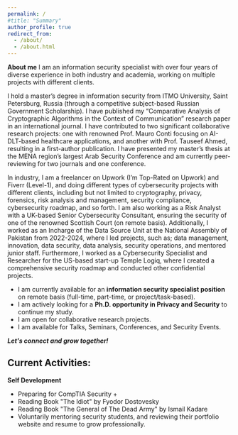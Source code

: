 ```yaml
---
permalink: /
#title: "Summary"
author_profile: true
redirect_from: 
  - /about/
  - /about.html
---
```

**About me**
I am an information security specialist with over four years of diverse experience in both industry and academia, working on multiple projects with different clients. 

I hold a master’s degree in information security from ITMO University, Saint Petersburg, Russia (through a competitive subject-based Russian Government Scholarship). I have published my “Comparative Analysis of Cryptographic Algorithms in the Context of Communication” research paper in an international journal. I have contributed to two significant collaborative research projects: one with renowned Prof. Mauro Conti focusing on AI-DLT-based healthcare applications, and another with Prof. Tauseef Ahmed, resulting in a first-author publication. I have presented my master’s thesis at the MENA region’s largest Arab Security Conference and am currently peer-reviewing for two journals and one conference. 

In industry, I am a freelancer on Upwork (I’m Top-Rated on Upwork) and Fiverr (Level-1), and doing different types of cybersecurity projects with different clients, including but not limited to cryptography, privacy, forensics, risk analysis and management, security compliance, cybersecurity roadmap, and so forth. I am also working as a Risk Analyst with a UK-based Senior Cybersecurity Consultant, ensuring the security of one of the renowned Scottish Court (on remote basis). Additionally, I worked as an Incharge of the Data Source Unit at the National Assembly of Pakistan from 2022-2024, where I led projects, such as; data management, innovation, data security, data analysis, security operations, and mentored junior staff. Furthermore, I worked as a Cybersecurity Specialist and Researcher for the US-based start-up Temple Logiq, where I created a comprehensive security roadmap and conducted other confidential projects.

- I am currently available for an **information security specialist position** on remote basis (full-time, part-time, or project/task-based). 
- I am actively looking for a **Ph.D. opportunity in Privacy and Security** to continue my study.
- I am open for collaborative research projects.
- I am available for Talks, Seminars, Conferences, and Security Events.


***Let's connect and grow together!***

Current Activities:
---
**Self Development**
- Preparing for CompTIA Security + 
- Reading Book "The Idiot" by Fyodor Dostovesky
- Reading Book "The General of The Dead Army" by Ismail Kadare
- Voluntarily mentoring security students, and reviewing their portfolio website and resume to grow professionally.